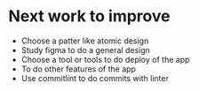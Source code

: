 # Next work to improve

- Choose a patter like atomic design
- Study figma to do a general design
- Choose a tool or tools to do deploy of the app
- To do other features of the app
- Use commitlint to do commits with linter
